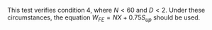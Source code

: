 This test verifies condition 4, where $N < 60$ and $D < 2$.
Under these circumstances, the equation $W_{FE} = NX + 0.75S_{up}$ should be used.
